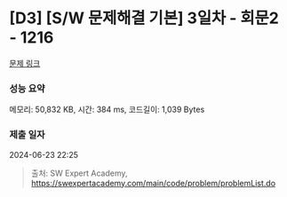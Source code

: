 # [D3] [S/W 문제해결 기본] 3일차 - 회문2 - 1216 

[문제 링크](https://swexpertacademy.com/main/code/problem/problemDetail.do?contestProbId=AV14Rq5aABUCFAYi) 

### 성능 요약

메모리: 50,832 KB, 시간: 384 ms, 코드길이: 1,039 Bytes

### 제출 일자

2024-06-23 22:25



> 출처: SW Expert Academy, https://swexpertacademy.com/main/code/problem/problemList.do